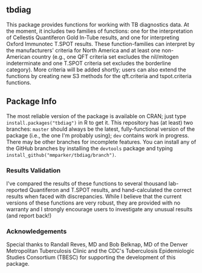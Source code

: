 
## tbdiag

This package provides functions for working with TB diagnostics data.
At the moment, it includes two families of functions: one for the
interpretation of Cellestis Quantiferon Gold In-Tube results, and one for 
interpreting Oxford Immunotec T.SPOT results.  These function-families can
interpret by the manufacturers' criteria for North America and at least one
non-American country (e.g., one QFT criteria set excludes the nil/mitogen
indeterminate and one T.SPOT criteria set excludes the borderline category).
More criteria will be added shortly; users can also extend the functions by 
creating new S3 methods for the qft.criteria and tspot.criteria functions.

## Package Info

The most reliable version of the package is available on CRAN; just type
`install.packages("tbdiag")` in R to get it. This repository has (at least)
two branches: `master` should always be the latest, fully-functional version
of the package (i.e., the one I'm probably using); `dev` contains work in
progress. There may be other branches for incomplete features. You can install
any of the GitHub branches by installing the `devtools` package and typing
`install_github("mmparker/tbdiag/branch")`.

 
### Results Validation

I've compared the results of these functions to several thousand lab-reported 
Quantiferon and T.SPOT results, and hand-calculated the correct results when 
faced with discrepancies.  While I believe that the current versions of these 
functions are very robust, they are provided with no warranty and I strongly 
encourage users to investigate any unusual results (and report back!)

### Acknowledgements

Special thanks to Randall Reves, MD and Bob Belknap, MD of the Denver 
Metropolitan Tuberculosis Clinic and the CDC's Tuberculosis Epidemiologic 
Studies Consortium (TBESC) for supporting the development of this package.
